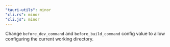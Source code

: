 ```yaml
---
"tauri-utils": minor
"cli.rs": minor
"cli.js": minor
---
```


Change `before_dev_command` and `before_build_command` config value to allow configuring the current working directory.

